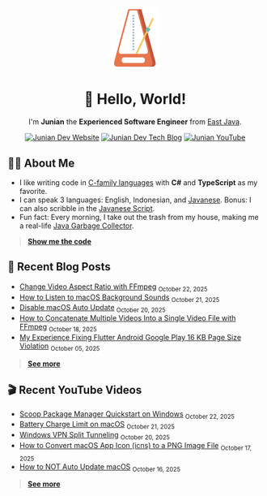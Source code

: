<div align="center">

<img src="./img/animated_metronome_cropped_transparent.svg" width="96" />

# 👋 Hello, World!

I'm **Junian** the **Experienced Software Engineer** from [East Java](https://en.wikipedia.org/wiki/East_Java).

[![Junian Dev Website](https://img.shields.io/badge/Website-1a73e8?style=for-the-badge&logo=googlechrome&logoColor=white "Junian Dev Website")](https://www.junian.dev/)
[![Junian Dev Tech Blog](https://img.shields.io/badge/Tech_Blog-1a73e8?style=for-the-badge&logo=hugo&logoColor=white "Junian Dev Tech Blog")](https://www.junian.dev/blog/)
[![Junian YouTube](https://img.shields.io/youtube/channel/views/UCepvZYlW1tWJ8bu3dWLQh2w?style=for-the-badge&logo=youtube&label=YouTube&labelColor=ff0000&color=555555
 "Junian YouTube Channel")](https://www.youtube.com/@JunianDev)

</div>

## 🧑‍💻 About Me

- I like writing code in [C-family languages](https://en.wikipedia.org/wiki/List_of_C-family_programming_languages) with **C#** and **TypeScript** as my favorite.
- I can speak 3 languages: English, Indonesian, and [Javanese](https://en.wikipedia.org/wiki/Javanese_language). Bonus: I can also scribble in the [Javanese Script](https://en.wikipedia.org/wiki/Javanese_script).
- Fun fact: Every morning, I take out the trash from my house, making me a real-life [Java Garbage Collector](https://en.wikipedia.org/wiki/Garbage_collection_(computer_science)#Java).

> [**Show me the code**](https://github.com/junian?tab=repositories&q=&type=&language=&sort=stargazers)

## 📝 Recent Blog Posts

<!-- blog feed start -->
- [Change Video Aspect Ratio with FFmpeg](https://www.junian.net/tech/ffmpeg-change-aspect-ratio/) <sub>October 22, 2025</sub>
- [How to Listen to macOS Background Sounds](https://www.junian.net/tech/macos-background-sounds/) <sub>October 21, 2025</sub>
- [Disable macOS Auto Update](https://www.junian.net/tech/macos-disable-auto-update/) <sub>October 20, 2025</sub>
- [How to Concatenate Multiple Videos Into a Single Video File with FFmpeg](https://www.junian.net/tech/ffmpeg-concat-videos/) <sub>October 18, 2025</sub>
- [My Experience Fixing Flutter Android Google Play 16 KB Page Size Violation](https://www.junian.net/dev/flutter-android-16kb-page-size/) <sub>October 05, 2025</sub>
<!-- blog feed end -->

> [**See more**](https://junian.net/)

## 🎬 Recent YouTube Videos

<!-- youtube feed start -->
- [Scoop Package Manager Quickstart on Windows](https://www.youtube.com/watch?v=JugEIxYr3jk) <sub>October 22, 2025</sub>
- [Battery Charge Limit on macOS](https://www.youtube.com/watch?v=qn6DdrRBg0s) <sub>October 21, 2025</sub>
- [Windows VPN Split Tunneling](https://www.youtube.com/watch?v=9shE_ahElug) <sub>October 20, 2025</sub>
- [How to Convert macOS App Icon (icns) to a PNG Image File](https://www.youtube.com/watch?v=GSJ2RVHTm_M) <sub>October 17, 2025</sub>
- [How to NOT Auto Update macOS](https://www.youtube.com/watch?v=33L--ZBRvfk) <sub>October 16, 2025</sub>
<!-- youtube feed end -->

> [**See more**](https://junian.net/yt/)

